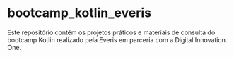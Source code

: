 # bootcamp_kotlin_everis
Este repositório contêm os projetos práticos e materiais de consulta do bootcamp Kotlin realizado pela Everis em parceria com a Digital Innovation. One.
